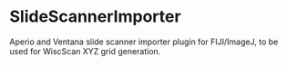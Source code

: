 SlideScannerImporter
====================

Aperio and Ventana slide scanner importer plugin for FIJI/ImageJ, to be used for WiscScan XYZ grid generation.
